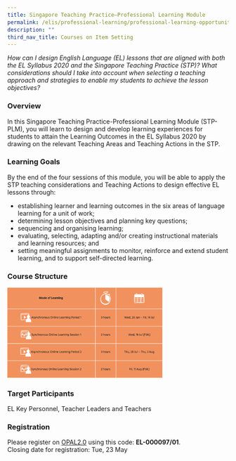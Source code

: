```yaml
---
title: Singapore Teaching Practice–Professional Learning Module
permalink: /elis/professional-learning/professional-learning-opportunities/professional-learning-module/
description: ""
third_nav_title: Courses on Item Setting
---
```

<em>How can I design English Language (EL) lessons that are aligned with both the EL Syllabus 2020 and the Singapore Teaching Practice (STP)? What considerations should I take into account when selecting a teaching approach and strategies to enable my students to achieve the lesson objectives?</em>

### Overview

In this Singapore Teaching Practice-Professional Learning Module (STP-PLM), you will learn to design and develop learning experiences for students to attain the Learning Outcomes in the EL Syllabus 2020 by drawing on the relevant Teaching Areas and Teaching Actions in the STP.

### Learning Goals

By the end of the four sessions of this module, you will be able to apply the STP teaching considerations and Teaching Actions to design effective EL lessons through:

*   establishing learner and learning outcomes in the six areas of language learning for a unit of work;
*   determining lesson objectives and planning key questions;
*   sequencing and organising learning;
*   evaluating, selecting, adapting and/or creating instructional materials and learning resources; and
*   setting meaningful assignments to monitor, reinforce and extend student learning, and to support self-directed learning.

### Course Structure

<img src="/images/course%20structure%205.png" 
     style="width:70%">
		 
### Target Participants

EL Key Personnel, Teacher Leaders and Teachers

### Registration

Please register on [OPAL2.0](https://www.opal2.moe.edu.sg/) using this code: **EL-000097/01**.  
Closing date for registration: Tue, 23 May
		 
		 